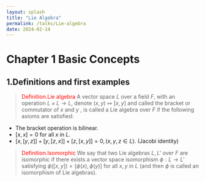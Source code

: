 ```yaml
---
layout: splash
title: "Lie Algebra"
permalink: /talks/Lie-algebra
date: 2024-02-14
---
```



# Chapter 1 Basic Concepts

## 1.Definitions and first examples

> <font color=red>Definition.Lie algebra</font> A vector space $L$ over a field $F$, with an operation $L \times L \rightarrow L$, denote $(x,y)\mapsto [x,y]$ and called the bracket or commutator of $x$ and $y$ , is called a Lie algebra over $F$ if the following axioms are satisfied: 
  * The bracket operation is bilinear.
  * $[x,x]=0$ for all $x$ in $L$.
  * $[x,[y,z]]+[y,[z,x]]+[z,[x,y]]=0,(x,y,z\in L)$. (Jacobi identity)

> <font color=red>Definition.Isomorphic</font> We say that two Lie algebras $L,L'$ over $F$ are isomorphic if there exists a vector space isomorphism $\phi:L\rightarrow L'$ satisfying $\phi([x,y])=[\phi(x),\phi(y)]$ for all $x,y$ in $L$ (and then $\phi$ is called an isomorphism of Lie algebras).

